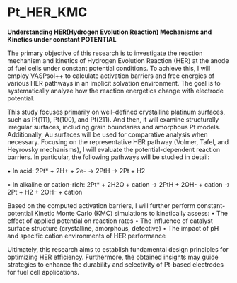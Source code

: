 # Pt_HER_KMC
**Understanding HER(Hydrogen Evolution Reaction) Mechanisms and Kinetics under constant POTENTIAL**

The primary objective of this research is to investigate the reaction mechanism and kinetics of Hydrogen Evolution Reaction (HER) at the anode of fuel cells under constant potential conditions. To achieve this, I will employ VASPsol++ to calculate activation barriers and free energies of various HER pathways in an implicit solvation environment. The goal is to systematically analyze how the reaction energetics change with electrode potential.


This study focuses primarily on well-defined crystalline platinum surfaces, such as Pt(111), Pt(100), and Pt(211). And then, it will examine structurally irregular surfaces, including grain boundaries and amorphous Pt models. Additionally, Au surfaces will be used for comparative analysis when necessary.
Focusing on the representative HER pathway (Volmer, Tafel, and Heyrovsky mechanisms), I will evaluate the potential-dependent reaction barriers. In particular, the following pathways will be studied in detail:

•	In acid:
2Pt* + 2H+ + 2e- -> 2PtH -> 2Pt + H2

•	In alkaline or cation-rich:
2Pt* + 2H2O + cation -> 2PtH + 2OH- + cation -> 2Pt + H2 + 2OH- + cation

Based on the computed activation barriers, I will further perform constant-potential Kinetic Monte Carlo (KMC) simulations to kinetically assess:
•	The effect of applied potential on reaction rates
•	The influence of catalyst surface structure (crystalline, amorphous, defective)
•	The impact of pH and specific cation environments of HER performance

 Ultimately, this research aims to establish fundamental design principles for optimizing HER efficiency. Furthermore, the obtained insights may guide strategies to enhance the durability and selectivity of Pt-based electrodes for fuel cell applications.
